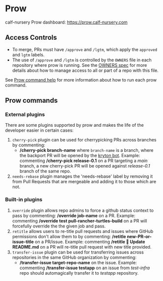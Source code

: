 # Prow

calf-nursery Prow dashboard: https://prow.calf-nursery.com

## Access Controls

- To merge, PRs must have `/approve` and `/lgtm`, which apply the `approved`
  and `lgtm` labels.
- The use of `/approve` and `/lgtm` is controlled by the `OWNERS` file in each
  repository where prow is running. See the [OWNERS spec](https://go.k8s.io/owners) for more details
  about how to manage access to all or part of a repo with this file.

See [Prow command help](https://prow.calf-nursery.com/command-help) for
more information about how to run each prow command.

## Prow commands

### External plugins

There are some plugins supported by prow and makes the life of the developer
easier in certain cases:

1. `cherry-pick` plugin can be used for cherrypicking PRs across branches by
   commenting:
   * **/cherry-pick branch-name** where `branch-name` is a branch, where the backport PR will be opened by the
     [kryton bot](https://github.com/apps/kryton-bot). Example:
      commenting **/cherry-pick release-0.1** on a PR targeting a *main* branch,
      a new cherry-pick PR will be opened against *release-0.1* branch of the same repo.
1. `needs-rebase` plugin manages the 'needs-rebase' label by removing it  from Pull Requests that are mergeable and adding it to those which are not.

### Built-in plugins

1. `override` plugin allows repo admins to force a github status context to pass by commenting: **/override job-name** on a PR. Example:
  commenting **/override test pull-rancher-turtles-build** on a PR
  will forcefully override the the given job and pass.
1. `retitle` allows users to re-title pull requests and issues where GitHub permissions don't allow them to by commenting: **/retitle new-PR-or-issue-title** on a PR/issue. Example:
  commenting **/retitle :book: Update README.md** on a PR
  will re-title pull request with new title provided.
1. `transfer-issue` plugin can be used for transferring issues across
   repositories in the same GitHub organization by commenting:
   * **/transfer-issue target-repo-name** on the issue.
     Example: commenting **/transfer-issue testapp** on an issue from *test-infra* repo should
      automagically transfer it to *testapp* repository.

